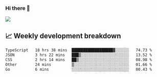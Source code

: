 ### Hi there 👋
<img align="center" src="https://github-readme-stats.vercel.app/api?username=Tumao727&show_icons=true&hide_title=true&theme=dracula" />


## 📈 Weekly development breakdown
<!--START_SECTION:waka-->

```txt
TypeScript   18 hrs 38 mins  ██████████████████▓░░░░░░   74.73 %
JSON         3 hrs 22 mins   ███▒░░░░░░░░░░░░░░░░░░░░░   13.52 %
CSS          2 hrs 14 mins   ██▒░░░░░░░░░░░░░░░░░░░░░░   08.98 %
Other        24 mins         ▒░░░░░░░░░░░░░░░░░░░░░░░░   01.66 %
Go           6 mins          ░░░░░░░░░░░░░░░░░░░░░░░░░   00.43 %
```

<!--END_SECTION:waka-->